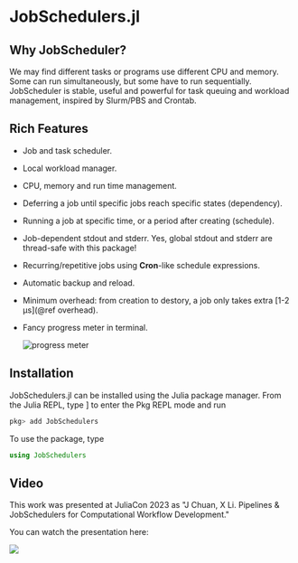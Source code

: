 # JobSchedulers.jl

## Why JobScheduler?

We may find different tasks or programs use different CPU and memory. Some can run simultaneously, but some have to run sequentially. JobScheduler is stable, useful and powerful for task queuing and workload management, inspired by Slurm/PBS and Crontab.

## Rich Features 

- Job and task scheduler.
- Local workload manager.
- CPU, memory and run time management.
- Deferring a job until specific jobs reach specific states (dependency).
- Running a job at specific time, or a period after creating (schedule).
- Job-dependent stdout and stderr. Yes, global stdout and stderr are thread-safe with this package!
- Recurring/repetitive jobs using **Cron**-like schedule expressions.
- Automatic backup and reload.
- Minimum overhead: from creation to destory, a job only takes extra [1-2 µs](@ref overhead).
- Fancy progress meter in terminal.

  ![progress meter](assets/progress_meter.png)

## Installation

JobSchedulers.jl can be installed using the Julia package manager. From the Julia REPL, type ] to enter the Pkg REPL mode and run

```julia
pkg> add JobSchedulers
```

To use the package, type

```julia
using JobSchedulers
```

## Video

This work was presented at JuliaCon 2023 as "J Chuan, X Li. Pipelines & JobSchedulers for Computational Workflow Development."

You can watch the presentation here:

[![](https://markdown-videos-api.jorgenkh.no/youtube/ECERq8BHvn4)](https://youtu.be/ECERq8BHvn4)
